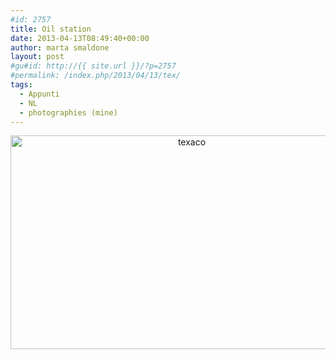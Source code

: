 ```yaml
---
#id: 2757
title: Oil station
date: 2013-04-13T08:49:40+00:00
author: marta smaldone
layout: post
#gu#id: http://{{ site.url }}/?p=2757
#permalink: /index.php/2013/04/13/tex/
tags:
  - Appunti
  - NL
  - photographies (mine)
---
```

<p style="text-align: center;">
  <a href="{{ site.url }}/images/uploads/2013/04/texaco1.jpg"><img class="aligncenter wp-image-2789 size-full" title="texaco" src="{{ site.url }}/images/uploads/2013/04/texaco1.jpg" width="564" height="342" srcset="{{ site.url }}/images/uploads/2013/04/texaco1.jpg 564w, {{ site.url }}/images/uploads/2013/04/texaco1-300x182.jpg 300w" sizes="(max-width: 564px) 100vw, 564px" /></a>
</p>
